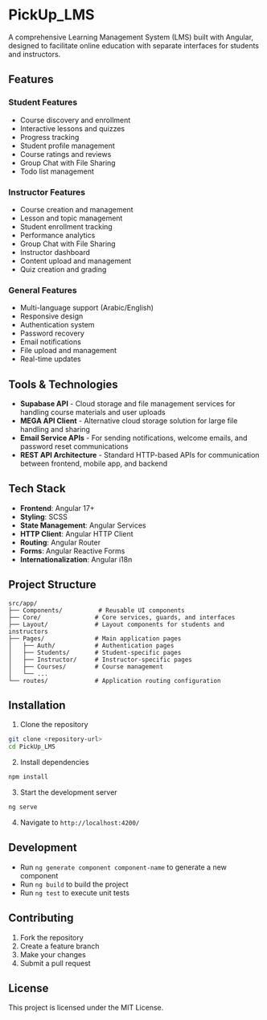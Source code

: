 # PickUp_LMS

A comprehensive Learning Management System (LMS) built with Angular, designed to facilitate online education with separate interfaces for students and instructors.

## Features

### Student Features
- Course discovery and enrollment
- Interactive lessons and quizzes
- Progress tracking
- Student profile management
- Course ratings and reviews
-  Group Chat with File Sharing
- Todo list management

### Instructor Features
- Course creation and management
- Lesson and topic management
- Student enrollment tracking
- Performance analytics
- Group Chat with File Sharing
- Instructor dashboard
- Content upload and management
- Quiz creation and grading

### General Features
- Multi-language support (Arabic/English)
- Responsive design
- Authentication system
- Password recovery
- Email notifications
- File upload and management
- Real-time updates

## Tools & Technologies

- **Supabase API** - Cloud storage and file management services for handling course materials and user uploads
- **MEGA API Client** - Alternative cloud storage solution for large file handling and sharing
- **Email Service APIs** - For sending notifications, welcome emails, and password reset communications
- **REST API Architecture** - Standard HTTP-based APIs for communication between frontend, mobile app, and backend

## Tech Stack

- **Frontend**: Angular 17+
- **Styling**: SCSS
- **State Management**: Angular Services
- **HTTP Client**: Angular HTTP Client
- **Routing**: Angular Router
- **Forms**: Angular Reactive Forms
- **Internationalization**: Angular i18n

## Project Structure

```
src/app/
├── Components/          # Reusable UI components
├── Core/               # Core services, guards, and interfaces
├── Layout/             # Layout components for students and instructors
├── Pages/              # Main application pages
│   ├── Auth/           # Authentication pages
│   ├── Students/       # Student-specific pages
│   ├── Instructor/     # Instructor-specific pages
│   ├── Courses/        # Course management
│   └── ...
└── routes/             # Application routing configuration
```

## Installation

1. Clone the repository
```bash
git clone <repository-url>
cd PickUp_LMS
```

2. Install dependencies
```bash
npm install
```

3. Start the development server
```bash
ng serve
```

4. Navigate to `http://localhost:4200/`

## Development

- Run `ng generate component component-name` to generate a new component
- Run `ng build` to build the project
- Run `ng test` to execute unit tests

## Contributing

1. Fork the repository
2. Create a feature branch
3. Make your changes
4. Submit a pull request

## License

This project is licensed under the MIT License.
